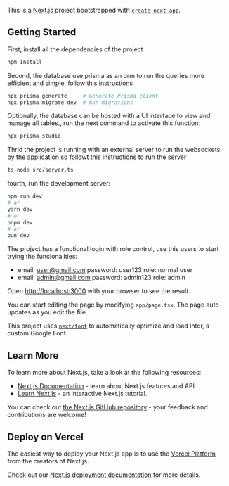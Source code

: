 This is a [Next.js](https://nextjs.org/) project bootstrapped with [`create-next-app`](https://github.com/vercel/next.js/tree/canary/packages/create-next-app).

## Getting Started

First, install all the dependencies of the project

```bash
npm install
```

Second, the database use prisma as an orm to run the queries more efficient and simple, follow this instructions

```bash
npx prisma generate     # Generate Prisma client
npx prisma migrate dev  # Run migrations

```
Optionally, the database can be hosted with a UI interface to view and manage all tables., run the next command to activate this function:

```bash
npx prisma studio

```
Thrid the project is running with an external server to run the websockets by the application so followt this instructions to run the server

```bash
ts-node src/server.ts

```

fourth, run the development server:

```bash
npm run dev
# or
yarn dev
# or
pnpm dev
# or
bun dev
```

The project has a functional login with role control, use this users to start trying the funcionalities:

- email: user@gmail.com password: user123 role: normal user
- email: admin@gmail.com password: admin123 role: admin

Open [http://localhost:3000](http://localhost:3000) with your browser to see the result.

You can start editing the page by modifying `app/page.tsx`. The page auto-updates as you edit the file.

This project uses [`next/font`](https://nextjs.org/docs/basic-features/font-optimization) to automatically optimize and load Inter, a custom Google Font.

## Learn More

To learn more about Next.js, take a look at the following resources:

- [Next.js Documentation](https://nextjs.org/docs) - learn about Next.js features and API.
- [Learn Next.js](https://nextjs.org/learn) - an interactive Next.js tutorial.

You can check out [the Next.js GitHub repository](https://github.com/vercel/next.js/) - your feedback and contributions are welcome!

## Deploy on Vercel

The easiest way to deploy your Next.js app is to use the [Vercel Platform](https://vercel.com/new?utm_medium=default-template&filter=next.js&utm_source=create-next-app&utm_campaign=create-next-app-readme) from the creators of Next.js.

Check out our [Next.js deployment documentation](https://nextjs.org/docs/deployment) for more details.
